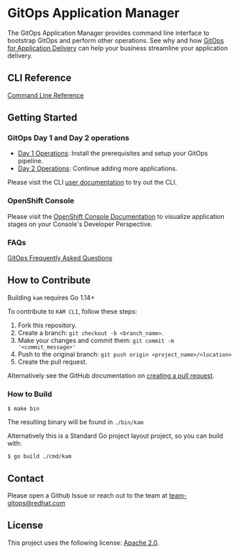 # GitOps Application Manager

The GitOps Application Manager provides command line interface to bootstrap GitOps and perform other operations.  See why and how [GitOps for Application Delivery](./docs/README.md) can help your business streamline your application delivery.

## CLI Reference

[Command Line Reference](./docs/commands/README.md)

## Getting Started

### GitOps Day 1 and Day 2 operations
* [Day 1 Operations](docs/journey/day1): Install the prerequisites and setup your GitOps pipeline.
* [Day 2 Operations](docs/journey/day2): Continue adding more applications.
  


Please visit the CLI [user documentation](./docs/README.md) to try out the CLI.

### OpenShift Console

Please visit the [OpenShift Console Documentation](./docs/devconsole) to visualize application stages on your Console's Developer Perspective.

### FAQs

[GitOps Frequently Asked Questions](./docs/FAQ/GitopsFAQ.md)

## How to Contribute

Building `kam` requires Go 1.14+

To contribute to `KAM CLI`, follow these steps:

1. Fork this repository.
2. Create a branch: `git checkout -b <branch_name>`.
3. Make your changes and commit them: `git commit -m '<commit_message>'`
4. Push to the original branch: `git push origin <project_name>/<location>`
5. Create the pull request.

Alternatively see the GitHub documentation on [creating a pull request](https://help.github.com/en/github/collaborating-with-issues-and-pull-requests/creating-a-pull-request).

### How to Build

```shell
$ make bin
```

The resulting binary will be found in `./bin/kam`

Alternatively this is a Standard Go project layout project, so you can build with:

```shell
$ go build ./cmd/kam
```

## Contact

Please open a Github Issue or reach out to the team at [team-gitops@redhat.com](mailto:team-gitops@redhat.com)

## License

This project uses the following license: [Apache 2.0](./LICENSE).
